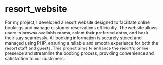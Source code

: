 # resort_website
For my project, I developed a resort website designed to facilitate online bookings and manage customer reservations efficiently. The website allows users to browse available rooms, select their preferred dates, and book their stay seamlessly. All booking information is securely stored and managed using PHP, ensuring a reliable and smooth experience for both the resort staff and guests. This project aims to enhance the resort's online presence and streamline the booking process, providing convenience and satisfaction to our customers.
